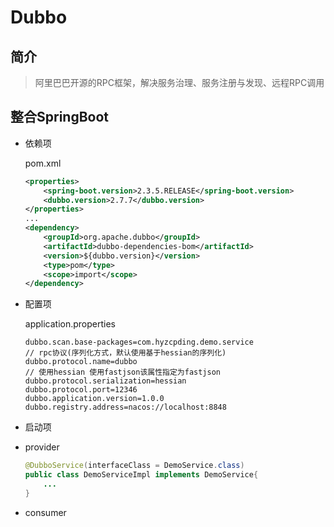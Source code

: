 # Dubbo

## 简介

> 阿里巴巴开源的RPC框架，解决服务治理、服务注册与发现、远程RPC调用

## 整合SpringBoot

- 依赖项

  pom.xml

  ```xml
  <properties>
      <spring-boot.version>2.3.5.RELEASE</spring-boot.version>
      <dubbo.version>2.7.7</dubbo.version>
  </properties>
  ...
  <dependency>
      <groupId>org.apache.dubbo</groupId>
      <artifactId>dubbo-dependencies-bom</artifactId>
      <version>${dubbo.version}</version>
      <type>pom</type>
      <scope>import</scope>
  </dependency>
  ```

  

- 配置项

  application.properties

  ```properties
  dubbo.scan.base-packages=com.hyzcpding.demo.service
  // rpc协议(序列化方式，默认使用基于hessian的序列化)
  dubbo.protocol.name=dubbo
  // 使用hessian 使用fastjson该属性指定为fastjson
  dubbo.protocol.serialization=hessian
  dubbo.protocol.port=12346
  dubbo.application.version=1.0.0
  dubbo.registry.address=nacos://localhost:8848
  ```

  

- 启动项

  

- provider

  ```java
  @DubboService(interfaceClass = DemoService.class)
  public class DemoServiceImpl implements DemoService{
      ...
  }
  ```

  

- consumer